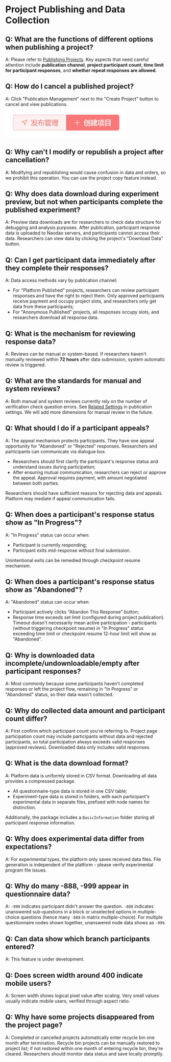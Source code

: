 # Project Publishing and Data Collection

## Q: What are the functions of different options when publishing a project?
A: Please refer to [Publishing Projects](/2-researcher-manual/1-1-6-publish-project.md). Key aspects that need careful attention include **publication channel**, **project participant count**, **time limit for participant responses**, and **whether repeat responses are allowed**.

## Q: How do I cancel a published project?
A: Click "Publication Management" next to the "Create Project" button to cancel and view publications.
![](imgs/2024-12-03-09-54-01.png)

## Q: Why can't I modify or republish a project after cancellation?
A: Modifying and republishing would cause confusion in data and orders, so we prohibit this operation. You can use the project copy feature instead.

## Q: Why does data download during experiment preview, but not when participants complete the published experiment?
A: Preview data downloads are for researchers to check data structure for debugging and analysis purposes. After publication, participant response data is uploaded to Naodao servers, and participants cannot access their data. Researchers can view data by clicking the project's "Download Data" button.

## Q: Can I get participant data immediately after they complete their responses?
A: Data access methods vary by publication channel:
- For "Platform Published" projects, researchers can review participant responses and have the right to reject them. Only approved participants receive payment and occupy project slots, and researchers only get data from these participants;
- For "Anonymous Published" projects, all responses occupy slots, and researchers download all response data.

## Q: What is the mechanism for reviewing response data?
A: Reviews can be manual or system-based. If researchers haven't manually reviewed within **72 hours** after data submission, system automatic review is triggered.

## Q: What are the standards for manual and system reviews?
A: Both manual and system reviews currently rely on the number of verification check question errors. See [Related Settings](/2-researcher-manual/1-1-6-publish-project.md#验证错题数) in publication settings. We will add more dimensions for manual review in the future.

## Q: What should I do if a participant appeals?
A: The appeal mechanism protects participants. They have one appeal opportunity for "Abandoned" or "Rejected" responses. Researchers and participants can communicate via dialogue box.
- Researchers should first clarify the participant's response status and understand issues during participation;
- After ensuring mutual communication, researchers can reject or approve the appeal. Approval requires payment, with amount negotiated between both parties.

Researchers should have sufficient reasons for rejecting data and appeals. Platform may mediate if appeal communication fails.

## Q: When does a participant's response status show as "In Progress"?
A: "In Progress" status can occur when:
- Participant is currently responding;
- Participant exits mid-response without final submission.

Unintentional exits can be remedied through checkpoint resume mechanism.

## Q: When does a participant's response status show as "Abandoned"?
A: "Abandoned" status can occur when:
- Participant actively clicks "Abandon This Response" button;
- Response time exceeds set limit (configured during project publication). Timeout doesn't necessarily mean active participation - participants (without triggering checkpoint resume) in "In Progress" status exceeding time limit or checkpoint resume 12-hour limit will show as "Abandoned".

## Q: Why is downloaded data incomplete/undownloadable/empty after participant responses?
A: Most commonly because some participants haven't completed responses or left the project flow, remaining in "In Progress" or "Abandoned" status, so their data wasn't collected.

## Q: Why do collected data amount and participant count differ?
A: First confirm which participant count you're referring to. Project page participation count may include participants without data and rejected participants, so total participation always exceeds valid responses (approved reviews). Downloaded data only includes valid responses.

## Q: What is the data download format?
A: Platform data is uniformly stored in CSV format. Downloading all data provides a compressed package.
- All questionnaire-type data is stored in one CSV table;
- Experiment-type data is stored in folders, with each participant's experimental data in separate files, prefixed with node names for distinction.

Additionally, the package includes a `BasicInformation` folder storing all participant response information.

## Q: Why does experimental data differ from expectations?
A: For experimental types, the platform only saves received data files. File generation is independent of the platform - please verify experimental program file issues.

## Q: Why do many -888, -999 appear in questionnaire data?
A: `-999` indicates participant didn't answer the question. `-888` indicates unanswered sub-questions in a block or unselected options in multiple-choice questions (hence many `-888` in matrix multiple-choice). For multiple questionnaire nodes shown together, unanswered node data shows as `-999`.

## Q: Can data show which branch participants entered?
A: This feature is under development.

## Q: Does screen width around 400 indicate mobile users?
A: Screen width shows logical pixel value after scaling. Very small values usually indicate mobile users, verified through aspect ratio.

## Q: Why have some projects disappeared from the project page?
A: Completed or cancelled projects automatically enter recycle bin one month after termination. Recycle bin projects can be manually restored to project list; if not restored within one month of entering recycle bin, they're cleared. Researchers should monitor data status and save locally promptly.
